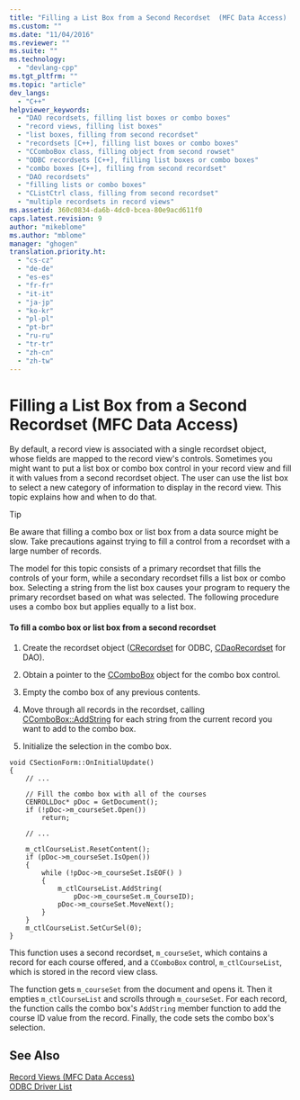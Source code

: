 ```yaml
---
title: "Filling a List Box from a Second Recordset  (MFC Data Access) | Microsoft Docs"
ms.custom: ""
ms.date: "11/04/2016"
ms.reviewer: ""
ms.suite: ""
ms.technology: 
  - "devlang-cpp"
ms.tgt_pltfrm: ""
ms.topic: "article"
dev_langs: 
  - "C++"
helpviewer_keywords: 
  - "DAO recordsets, filling list boxes or combo boxes"
  - "record views, filling list boxes"
  - "list boxes, filling from second recordset"
  - "recordsets [C++], filling list boxes or combo boxes"
  - "CComboBox class, filling object from second rowset"
  - "ODBC recordsets [C++], filling list boxes or combo boxes"
  - "combo boxes [C++], filling from second recordset"
  - "DAO recordsets"
  - "filling lists or combo boxes"
  - "CListCtrl class, filling from second recordset"
  - "multiple recordsets in record views"
ms.assetid: 360c0834-da6b-4dc0-bcea-80e9acd611f0
caps.latest.revision: 9
author: "mikeblome"
ms.author: "mblome"
manager: "ghogen"
translation.priority.ht: 
  - "cs-cz"
  - "de-de"
  - "es-es"
  - "fr-fr"
  - "it-it"
  - "ja-jp"
  - "ko-kr"
  - "pl-pl"
  - "pt-br"
  - "ru-ru"
  - "tr-tr"
  - "zh-cn"
  - "zh-tw"
---
```

# Filling a List Box from a Second Recordset  (MFC Data Access)
By default, a record view is associated with a single recordset object, whose fields are mapped to the record view's controls. Sometimes you might want to put a list box or combo box control in your record view and fill it with values from a second recordset object. The user can use the list box to select a new category of information to display in the record view. This topic explains how and when to do that.  
  
> [!TIP]
>  Be aware that filling a combo box or list box from a data source might be slow. Take precautions against trying to fill a control from a recordset with a large number of records.  
  
 The model for this topic consists of a primary recordset that fills the controls of your form, while a secondary recordset fills a list box or combo box. Selecting a string from the list box causes your program to requery the primary recordset based on what was selected. The following procedure uses a combo box but applies equally to a list box.  
  
#### To fill a combo box or list box from a second recordset  
  
1.  Create the recordset object ([CRecordset](../mfc/reference/crecordset-class.md) for ODBC, [CDaoRecordset](../mfc/reference/cdaorecordset-class.md) for DAO).  
  
2.  Obtain a pointer to the [CComboBox](../mfc/reference/ccombobox-class.md) object for the combo box control.  
  
3.  Empty the combo box of any previous contents.  
  
4.  Move through all records in the recordset, calling [CComboBox::AddString](../mfc/reference/ccombobox-class.md#ccombobox__addstring) for each string from the current record you want to add to the combo box.  
  
5.  Initialize the selection in the combo box.  
  
```  
void CSectionForm::OnInitialUpdate()  
{  
    // ...  
  
    // Fill the combo box with all of the courses  
    CENROLLDoc* pDoc = GetDocument();  
    if (!pDoc->m_courseSet.Open())  
        return;  
  
    // ...  
  
    m_ctlCourseList.ResetContent();  
    if (pDoc->m_courseSet.IsOpen())  
    {   
        while (!pDoc->m_courseSet.IsEOF() )  
        {  
            m_ctlCourseList.AddString(  
                pDoc->m_courseSet.m_CourseID);  
            pDoc->m_courseSet.MoveNext();  
        }  
    }  
    m_ctlCourseList.SetCurSel(0);  
}  
```  
  
 This function uses a second recordset, `m_courseSet`, which contains a record for each course offered, and a `CComboBox` control, `m_ctlCourseList`, which is stored in the record view class.  
  
 The function gets `m_courseSet` from the document and opens it. Then it empties `m_ctlCourseList` and scrolls through `m_courseSet`. For each record, the function calls the combo box's `AddString` member function to add the course ID value from the record. Finally, the code sets the combo box's selection.  
  
## See Also  
 [Record Views  (MFC Data Access)](../data/record-views-mfc-data-access.md)   
 [ODBC Driver List](../data/odbc/odbc-driver-list.md)
